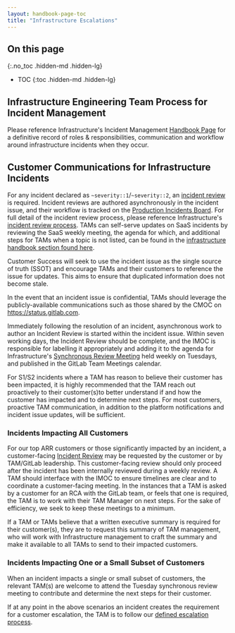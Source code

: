 ```yaml
---
layout: handbook-page-toc
title: "Infrastructure Escalations"
---
```


## On this page

{:.no_toc .hidden-md .hidden-lg}

- TOC
{:toc .hidden-md .hidden-lg}

## Infrastructure Engineering Team Process for Incident Management

Please reference Infrastructure's Incident Management [Handbook Page](https://about.gitlab.com/handbook/engineering/infrastructure/incident-management/)
 for a definitive record of roles & responsibilities, communication and workflow
 around infrastructure incidents when they occur.

## Customer Communications for Infrastructure Incidents

For any incident declared as `~severity::1`/`~severity::2`, an [incident review](https://about.gitlab.com/handbook/engineering/infrastructure/incident-review/#review-criteria)
 is required. Incident reviews are authored asynchronously in the incident issue,
 and their workflow is tracked on the [Production Incidents Board](https://gitlab.com/gitlab-com/gl-infra/production/-/boards/1717012?label_name[]=incident).
 For full detail of the incident review process, please reference Infrastructure's 
 [incident review process](https://about.gitlab.com/handbook/engineering/infrastructure/incident-review/).  TAMs can self-serve updates on SaaS incidents by reviewing the SaaS weekly meeting, the agenda for which, and additional steps for TAMs when a topic is not listed, can be found in the [infrastructure handbook section found here](https://about.gitlab.com/handbook/engineering/infrastructure/incident-review/#review-of-root-causes-and-corrective-actions).

Customer Success will seek to use the incident issue as the single source of truth (SSOT)
 and encourage TAMs and their customers to reference the issue for updates. This aims
 to ensure that duplicated information does not become stale.

In the event that an incident issue is confidential, TAMs should leverage the
 publicly-available communications such as those shared by the CMOC on https://status.gitlab.com.

Immediately following the resolution of an incident, asynchronous work to author
 an Incident Review is started within the incident issue. Within seven working days,
 the Incident Review should be complete, and the IMOC is responsible for labelling
 it appropriately and adding it to the agenda for Infrastructure's
 [Synchronous Review Meeting](https://about.gitlab.com/handbook/engineering/infrastructure/incident-review/#synchronous-review-meeting-sessions)
 held weekly on Tuesdays, and published in the GitLab Team Meetings calendar.  

For S1/S2 incidents where a TAM has reason to believe their customer has been impacted,
 it is highly recommended that the TAM reach out proactively to their customer(s)to better understand
 if and how the customer has impacted and to determine next steps. For most customers, 
 proactive TAM communication, in addition to the platform notifications and incident
 issue updates, will be sufficient. 



### Incidents Impacting All Customers

For our top ARR customers or those significantly impacted by an incident, a customer-facing
 [Incident Review](https://about.gitlab.com/handbook/engineering/infrastructure/incident-review/#review-of-root-causes-and-corrective-actions)
 may be requested by the customer or by TAM/GitLab leadership. This customer-facing review
 should only proceed after the incident has been internally reviewed during a weekly review.
 A TAM should interface with the IMOC to ensure timelines are clear and to coordinate a
 customer-facing meeting. In the instances that a TAM is asked by a customer for
 an RCA with the GitLab team, or feels that one is required, the TAM is to work 
 with their TAM Manager on next steps. For the sake of efficiency, we seek to keep
 these meetings to a minimum. 

If a TAM or TAMs believe that a written executive summary is required for their customer(s),
 they are to request this summary of TAM management, who will work with Infrastructure management
 to craft the summary and make it available to all TAMs to send to their impacted customers.

### Incidents Impacting One or a Small Subset of Customers

When an incident impacts a single or small subset of customers, the relevant TAM(s)
 are welcome to attend the Tuesday synchronous review meeting to contribute and
 determine the next steps for their customer.

If at any point in the above scenarios an incident creates the requirement for a
 customer escalation, the TAM is to follow our [defined escalation process](https://about.gitlab.com/handbook/customer-success/tam/escalations/#definitions-of-severity-levels).
